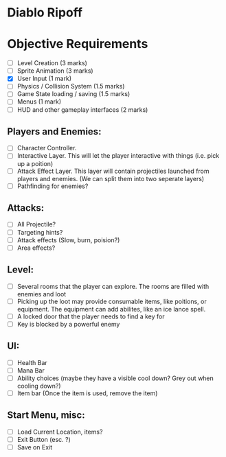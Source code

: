 # Diablo Ripoff

# Objective Requirements

- [ ] Level Creation (3 marks)
- [ ] Sprite Animation (3 marks)
- [x] User Input (1 mark)
- [ ] Physics / Collision System (1.5 marks)
- [ ] Game State loading / saving (1.5 marks)
- [ ] Menus (1 mark)
- [ ] HUD and other gameplay interfaces (2 marks)

## Players and Enemies:
- [ ] Character Controller. 
- [ ] Interactive Layer. This will let the player interactive with things (i.e. pick up a poition)
- [ ] Attack Effect Layer. This layer will contain projectiles launched from players and enemies. (We can split them into two seperate layers)
- [ ] Pathfinding for enemies? 

## Attacks:
- [ ] All Projectile? 
- [ ] Targeting hints?
- [ ] Attack effects (Slow, burn, poision?)
- [ ] Area effects? 
## Level:
- [ ] Several rooms that the player can explore. The rooms are filled with enemies and loot
- [ ] Picking up the loot may provide consumable items, like poitions, or equipment. The equipment can add abilites, like an ice lance spell.
- [ ] A locked door that the player needs to find a key for
- [ ] Key is blocked by a powerful enemy

## UI:
- [ ] Health Bar
- [ ] Mana Bar
- [ ] Ability choices (maybe they have a visible cool down? Grey out when cooling down?)
- [ ] Item bar (Once the item is used, remove the item)

## Start Menu, misc:
- [ ] Load Current Location, items?
- [ ] Exit Button (esc. ?)
- [ ] Save on Exit

